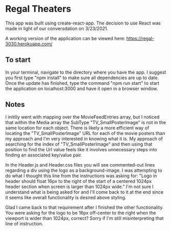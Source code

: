 # Regal Theaters

This app was built using create-react-app.  The decision to use React was made in light of our conversdation on 3/23/2021.

A working version of the application can be viewed here: https://regal-3030.herokuapp.com/

## To start 

In your terminal, navigate to the directory where you have the app.  I suggest you first type "npm install" to make sure all dependencies are up to date.  Once the update has finished, type the command "npm run start" to start the application on localhost:3000 and have it open in a browser window.

## Notes

I initilly went with mapping over the MovieFeedEntries array, but I noticed that within the Media array the SubType "TV_SmallPosterImage" is not in the same location for each object.
There is likely a more efficient way of locating the "TV_SmallPosterImage" URL for each of the movie posters than my approach and I'm very interested in knowing what it is.  My approach of searching for the index of "TV_SmallPosterImage" and then using that position to find the Url value feels like it involves unnecessary steps into finding an associated key/value pair.

In the Header.js and Header.css files you will see commented-out lines regarding a div using the logo as a background-image.  I was attempting to do what I thought this line from the instructions was asking for:
"Logo in header should float 16px to the right of the start of a centered 1024px header section when screen is larger than 1024px wide."
I'm not sure I understand what is being asked for and I'll come back to it at the end since it seems like overall functionality is desired above styling.

Glad I came back to that requirement after I finished the other functionality.  You were asking for the logo to be 16px off-center to the right when the viewport is wider than 1024px, correct?  Sorry if I'm still misinterpreting that line of instruction.
